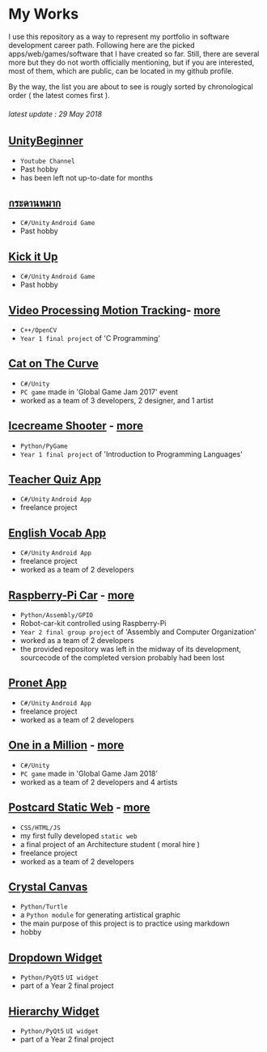 # My Works 
I use this repository as a way to represent my portfolio in software development career path. Following here are the picked apps/web/games/software that I have created so far. Still, there are several more but they do not worth officially mentioning, but if you are interested, most of them, which are public, can be located in my github profile.

By the way, the list you are about to see is rougly sorted by chronological order ( the latest comes first ).

###### latest update : 29 May 2018

## [UnityBeginner](https://www.youtube.com/channel/UCf_RVd_Nz2m55IaYIkq_vHg)
- `Youtube Channel`
- Past hobby
- has been left not up-to-date for months

## [กระดานหมาก](https://play.google.com/store/apps/details?id=com.tawan.kradarnmark&hl=th)
- `C#/Unity` `Android Game`
- Past hobby

## [Kick it Up](https://play.google.com/store/apps/details?id=com.tawan.kiu)
- `C#/Unity` `Android Game`
- Past hobby

## [Video Processing Motion Tracking](https://youtu.be/s93t3hxxKlo?t=2m15s)- [more](https://github.com/maxoja/c-motion-tracking-project)
- `C++/OpenCV`
- `Year 1 final project` of 'C Programming'

## [Cat on The Curve](https://globalgamejam.org/2017/games/cat-curve)
- `C#/Unity`
- `PC game` made in 'Global Game Jam 2017' event
- worked as a team of 3 developers, 2 designer, and 1 artist

## [Icecreame Shooter](https://youtu.be/s93t3hxxKlo?t=2m49s) - [more](https://github.com/maxoja/python-icecream-shooter)
- `Python/PyGame`
- `Year 1 final project` of 'Introduction to Programming Languages'

## [Teacher Quiz App](https://play.google.com/store/apps/details?id=com.kru.assistantquiz.pro)
- `C#/Unity` `Android App`
- freelance project

## [English Vocab App](https://play.google.com/store/apps/details?id=com.guytawan.englishhelper)
- `C#/Unity` `Android App`
- freelance project
- worked as a team of 2 developers

## [Raspberry-Pi Car](https://www.youtube.com/watch?v=ryWFRzGuom0) - [more](https://github.com/maxoja/raspi-car-project)
- `Python/Assembly/GPIO`
- Robot-car-kit controlled using Raspberry-Pi
- `Year 2 final group project` of 'Assembly and Computer Organization'
- worked as a team of 2 developers
- the provided repository was left in the midway of its development, sourcecode of the completed version probably had been lost

## [Pronet App](https://play.google.com/store/apps/details?id=com.tawan.pronet)
- `C#/Unity` `Android App`
- freelance project
- worked as a team of 2 developers

## [One in a Million](https://globalgamejam.org/2018/games/one-million) - [more](https://github.com/RocKIn0X/GGJ_2018)
- `C#/Unity`
- `PC game` made in 'Global Game Jam 2018'
- worked as a team of 2 developers and 4 artists

## [Postcard Static Web](https://webserv.kmitl.ac.th/maxone97y) - [more](https://github.com/maxoja/static-web-burin)
- `CSS/HTML/JS`
- my first fully developed `static web`
- a final project of an Architecture student ( moral hire )
- freelance project
- worked as a team of 2 developers

## [Crystal Canvas](https://github.com/maxoja/crystal-canvas)
- `Python/Turtle`
- a `Python module` for generating artistical graphic
- the main purpose of this project is to practice using markdown
- hobby

## [Dropdown Widget](https://github.com/maxoja/pyqt-animated-drop-down-arrow)
- `Python/PyQt5` `UI widget`
- part of a Year 2 final project

## [Hierarchy Widget](https://github.com/maxoja/pyqt-widget-hierarchy-list)
- `Python/PyQt5` `UI widget`
- part of a Year 2 final project





